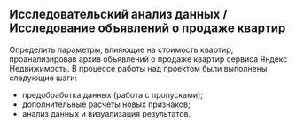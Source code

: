 ## Исследовательский анализ данных / Исследование объявлений о продаже квартир
Определить параметры, влияющие на стоимость квартир, проанализировав архив объявлений о продаже квартир сервиса Яндекс Недвижимость.
В процессе работы над проектом были выполнены следующие шаги:
- предобработка данных (работа с пропусками);
- дополнительные расчеты новых признаков;
- анализ данных и визуализация результатов.
